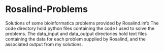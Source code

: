 # Rosalind-Problems
Solutions of some bioinformatics problems provided by Rosalind.info
The code directory hold python files containing the code I used to solve the problems.
The data_input and data_output directories hold text files containing the data for each problem supplied by Rosalind, and the associated output from my solutions.
